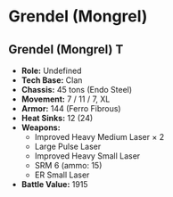 # Grendel (Mongrel)
## Grendel (Mongrel) T
- **Role:** Undefined
- **Tech Base:** Clan
- **Chassis:** 45 tons (Endo Steel)
- **Movement:** 7 / 11 / 7, XL
- **Armor:** 144 (Ferro Fibrous)
- **Heat Sinks:** 12 (24)
- **Weapons:**
  - Improved Heavy Medium Laser × 2
  - Large Pulse Laser
  - Improved Heavy Small Laser
  - SRM 6 (ammo: 15)
  - ER Small Laser
- **Battle Value:** 1915

